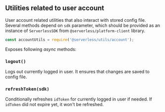 ## Utilities related to user account

User account related utilities that also interact with stored config file. Several methods depend on `sdk` parameter, which should be provided as an instance of `ServerlessSDK` from `@serverless/platform-client` library.

```javascript
const accountUtils = require('@serverless/utils/account');
```

Exposes following _async_ methods:

### `logout()`

Logs out currently logged in user. It ensures that changes are saved to config file.

### `refreshToken(sdk)`

Conditionally refreshes `idToken` for currently logged in user if needed. If `idToken` did not expire yet, it won't be refreshed.
